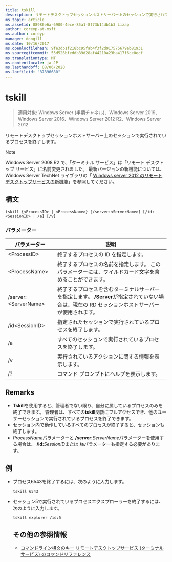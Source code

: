 ```yaml
---
title: tskill
description: リモートデスクトップセッションホストサーバー上のセッションで実行されているプロセスを終了する tskill のリファレンス記事です。
ms.topic: article
ms.assetid: 08986e6a-6900-4ece-85a1-8f73b14db1b3 Lizap
author: coreyp-at-msft
ms.author: coreyp
manager: dongill
ms.date: 10/16/2017
ms.openlocfilehash: 9fe3db1f218bc95fab4f3f2d917575679ab81931
ms.sourcegitcommit: 53d526bfeddb89d28af44210a23ba417f6ce0ecf
ms.translationtype: MT
ms.contentlocale: ja-JP
ms.lasthandoff: 08/06/2020
ms.locfileid: "87896680"
---
```

# <a name="tskill"></a>tskill

> 適用対象: Windows Server (半期チャネル)、Windows Server 2019、Windows Server 2016、Windows Server 2012 R2、Windows Server 2012

リモートデスクトップセッションホストサーバー上のセッションで実行されているプロセスを終了します。


> [!NOTE]
> Windows Server 2008 R2 で、「ターミナル サービス」は「リモート デスクトップ サービス」に名前変更されました。 最新バージョンの新機能については、Windows Server TechNet ライブラリの「 [Windows server 2012 のリモートデスクトップサービスの新機能](/previous-versions/orphan-topics/ws.11/hh831527(v=ws.11))」を参照してください。

## <a name="syntax"></a>構文
```
tskill {<ProcessID> | <ProcessName>} [/server:<ServerName>] [/id:<SessionID> | /a] [/v]
```

### <a name="parameters"></a>パラメーター

|パラメーター|説明|
|-------|--------|
|\<ProcessID>|終了するプロセスの ID を指定します。|
|\<ProcessName>|終了するプロセスの名前を指定します。 このパラメーターには、ワイルドカード文字を含めることができます。|
|/server:\<ServerName>|終了するプロセスを含むターミナルサーバーを指定します。 **/Server**が指定されていない場合は、現在の RD セッションホストサーバーが使用されます。|
|/id\<SessionID>|指定されたセッションで実行されているプロセスを終了します。|
|/a|すべてのセッションで実行されているプロセスを終了します。|
|/v|実行されているアクションに関する情報を表示します。|
|/?|コマンド プロンプトにヘルプを表示します。|

## <a name="remarks"></a>Remarks
- **Tskill**を使用すると、管理者でない限り、自分に属しているプロセスのみを終了できます。 管理者は、すべての**tskill**関数にフルアクセスでき、他のユーザーセッションで実行されているプロセスを終了できます。
- セッション内で動作しているすべてのプロセスが終了すると、セッションも終了します。
- *ProcessName*パラメーターと **/server:**<em>ServerName</em>パラメーターを使用する場合は、 **/id:**<em>SessionID</em>または **/a**パラメーターも指定する必要があります。

## <a name="examples"></a>例
- プロセス6543を終了するには、次のように入力します。
  ```
  tskill 6543
  ```
- セッション5で実行されているプロセスエクスプローラーを終了するには、次のように入力します。
  ```
  tskill explorer /id:5
  ```
  ## <a name="additional-references"></a>その他の参照情報
  - [コマンドライン構文のキー](command-line-syntax-key.md) 
  [リモートデスクトップサービス (ターミナルサービス) のコマンドリファレンス](remote-desktop-services-terminal-services-command-reference.md)
